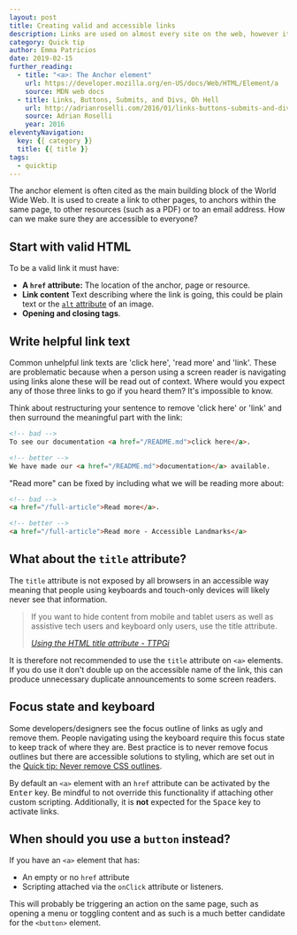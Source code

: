 ```yaml
---
layout: post
title: Creating valid and accessible links
description: Links are used on almost every site on the web, however it is easy to create links that are not accessible to all.
category: Quick tip
author: Emma Patricios
date: 2019-02-15
further_reading:
  - title: "<a>: The Anchor element"
    url: https://developer.mozilla.org/en-US/docs/Web/HTML/Element/a
    source: MDN web docs
  - title: Links, Buttons, Submits, and Divs, Oh Hell
    url: http://adrianroselli.com/2016/01/links-buttons-submits-and-divs-oh-hell.html
    source: Adrian Roselli
    year: 2016
eleventyNavigation:
  key: {{ category }}
  title: {{ title }}
tags:
  - quicktip
---
```


The anchor element is often cited as the main building block of the World Wide Web. It is used to create a link to other pages, to anchors within the same page, to other resources (such as a PDF) or to an email address. How can we make sure they are accessible to everyone?


## Start with valid HTML

To be a valid link it must have:

- **A `href` attribute:** The location of the anchor, page or resource.
- **Link content** Text describing where the link is going, this could be plain text or the [`alt` attribute](/posts/2013-01-14-alt-text/) of an image.
- **Opening and closing tags**.


## Write helpful link text

Common unhelpful link texts are 'click here', 'read more' and 'link'. These are problematic because when a person using a screen reader is navigating using links alone these will be read out of context. Where would you expect any of those three links to go if you heard them? It's impossible to know.

Think about restructuring your sentence to remove 'click here' or 'link' and then surround the meaningful part with the link:

```html
<!-- bad -->
To see our documentation <a href="/README.md">click here</a>.

<!-- better -->
We have made our <a href="/README.md">documentation</a> available.
```

"Read more" can be fixed by including what we will be reading more about:

```html
<!-- bad -->
<a href="/full-article">Read more</a>.

<!-- better -->
<a href="/full-article">Read more - Accessible Landmarks</a>
```


## What about the `title` attribute?

The `title` attribute is not exposed by all browsers in an accessible way meaning that people using keyboards and touch-only devices will likely never see that information.

<blockquote>
	<p>If you want to hide content from mobile and tablet users as well as assistive tech users and keyboard only users, use the title attribute.</p>
	<footer>
		<cite><a href="https://developer.paciellogroup.com/blog/2010/11/using-the-html-title-attribute/">Using the HTML title attribute - TTPGi</a></cite>
	</footer>
</blockquote>

It is therefore not recommended to use the `title` attribute on `<a>` elements. If you do use it don't double up on the accessible name of the link, this can produce unnecessary duplicate announcements to some screen readers.


## Focus state and keyboard

Some developers/designers see the focus outline of links as ugly and remove them. People navigating using the keyboard require this focus state to keep track of where they are. Best practice is to never remove focus outlines but there are accessible solutions to styling, which are set out in the [Quick tip: Never remove CSS outlines](/posts/2013-01-25-never-remove-css-outlines/).

By default an `<a>` element with an `href` attribute can be activated by the <kbd>Enter</kbd> key. Be mindful to not override this functionality if attaching other custom scripting.  Additionally, it is **not** expected for the <kbd>Space</kbd> key to activate links.


## When should you use a `button` instead?

If you have an `<a>` element that has:

- An empty or no `href` attribute
- Scripting attached via the `onClick` attribute or listeners.

This will probably be triggering an action on the same page, such as opening a menu or toggling content and as such is a much better candidate for the `<button>` element.
